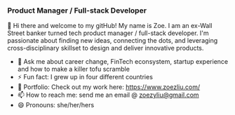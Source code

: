 

### **Product Manager / Full-stack Developer**

👋 Hi there and welcome to my gitHub! My name is Zoe. I am an ex-Wall Street banker turned tech product manager / full-stack developer. I'm passionate about finding new ideas, connecting the dots, and leveraging cross-disciplinary skillset to design and deliver innovative products.

- 💬 Ask me about career change, FinTech econsystem, startup experience and how to make a killer tofu scramble
- ⚡ Fun fact: I grew up in four different countries
- :evergreen_tree: Portfolio: Check out my work here: https://www.zoezliu.com/
- 📫 How to reach me: send me an email @ zoezyliu@gmail.com
- 😄 Pronouns: she/her/hers
